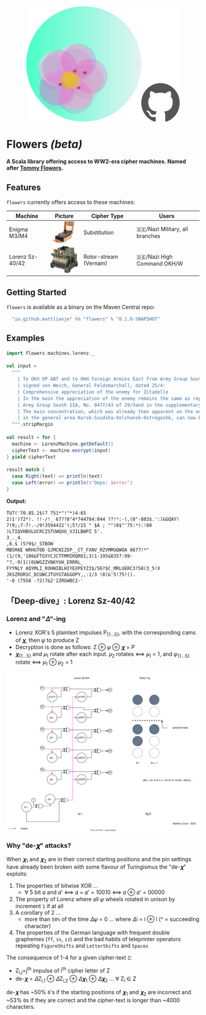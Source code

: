 
<div align="center">
    <img src="pix/flowers_with_github.png" width="400"/>
</div>

# Flowers *(beta)*
**A Scala library offering access to WW2-era cipher machines. Named after [Tommy Flowers](https://en.wikipedia.org/wiki/Tommy_Flowers).**

## Features
`flowers` currently offers access to these machines:

| Machine         | Picture                                                | Cipher Type           | Users                          |
|-----------------|--------------------------------------------------------|-----------------------|--------------------------------|
| Enigma M3/M4    | <img src="pix/enigma.png" alt="Enigma" width="90"/>   | Substitution           | 🇩🇪/Nazi Military, all branches |
| Lorenz Sz-40/42 | <img src="pix/lorenz.png" alt="Lorenz" width="90"/>   | Rotor-stream (Vernam)  | 🇩🇪/Nazi High Command OKH/W     |

## Getting Started
`flowers` is available as a binary on the Maven Central repo:
```scala
  "io.github.mattlianje" %% "flowers" % "0.1.0-SNAPSHOT"
```

## Examples

```scala
import flowers.machines.lorenz._

val input =
  """
    | To OKH OP ABT and to OKH Foreign Armies East from Army Group South IA 01 No 411/43,
    | signed von Weich, General Feldsmarchall, dated 25/4:
    | Comprehensive appreciation of the enemy for Zitadelle
    | In the main the appreciation of the enemy remains the same as reported in 
    | Army Group South IIA, No. 0477/43 of 29/3and in the supplementary appreciation of 15/4
    | The main concentration, which was already then apparent on the north flank of the Army Group
    | in the general area Kursk-Ssudsha-Volchansk-Ostrogoshk, can now be clearly recognized
  """.stripMargin

val result = for {
  machine <- LorenzMachine.getDefault()
  cipherText <- machine.encrypt(input)
} yield cipherText

result match {
  case Right(text) => println(text)
  case Left(error) => println(s"Oops: $error")
}
```

**Output:**
```
TU7('70.85.2$(7 751*"!"*)4-65
2)1')72*!. !!-/!_ 67??8"4*744784:044 ??!*:-(,(8"-803$.':)&GQAY! 7(9;;7-7!.-/9!3594432'(;5?/15 " $A ; "")8$"'75:*):!80
)LTIQVHBULUCRCZSTUWQXU_VJILBWPZ 5'.
3_._4.
,8.$ )5?9$/_STBOW
MBSMAE WRHGTOD GJMCNIZDP__CT_FXNV_RZVMMUQWOA 0677!*"(1/(9,'106&FTGVYCJCTFMMIRQRO1;3(1-195&0357:99-"?,-9)1((6UWGZZVNKYUH_ERRRL_
FYYNLY AQYMLI_ROHWIBLHIYEXPEYZ3$/56?$C_MRLUERC3?58(3_5!X
JKSZRORSC_DCUWCJTUYGTAGGOPY,,:1/3 !8(&'5!75!().
'-0 (7558 -?2(7&2'2ZRGWBC2-'
```

## 「Deep-dive」: Lorenz Sz-40/42
### Lorenz and "𝛥"-ing
- Lorenz XOR's 5 plaintext impulses P<sub>{1...5}</sub>, with the corresponding cams of 𝝌, then 𝜓 to produce Z
- Decryption is done as follows: Z ⊕ 𝜓 ⊕ 𝝌 = P
- 𝝌<sub>{1...5}</sub> and 𝜇<sub>1</sub> rotate after each input. 𝜇<sub>2</sub> rotates ⟺ 𝜇<sub>1</sub> = 1, and 𝜓<sub>{1...5}</sub> rotate ⟺ 𝜇<sub>1</sub> ⊕ 𝜇<sub>2</sub> = 1

<img src="pix/lorenz.svg">
  
### Why "de-𝝌" attacks?

When 𝝌<sub>1</sub> and 𝝌<sub>2</sub> are in their correct starting positions and the pin settings 
have already been broken with some flavour of Turingismus the "de-𝝌" exploits:

1) The properties of bitwise XOR ... 
   - ∀ 5 bit 𝛼 and 𝛼' ⟺  𝛼 = 𝛼' = 10010 ⟺  𝛼 ⊕ 𝛼' = 00000
2) The property of Lorenz where all 𝜓 wheels rotated in unison by increment `1` if at all
3) A corollary of 2 ... 
   - more than `50%` of the time 𝛥𝜓 = 0 ... where 𝛥i = i ⊕ î (^ = succeeding character)
4) The properties of the German language with frequent double graphemes (`ff`, `ss`, `zz`) and the
bad habits of teleprinter operators repeating `FigureShifts` and `LetterShifts` and `Spaces`

The consequence of 1-4 for a given cipher-text `Z`: 

- Z<sub>i,j</sub>=j<sup>th</sup> impulse of i<sup>th</sup> cipher letter of Z
- de-𝝌 = 𝛥Z<sub>i,1</sub> ⊕ 𝛥Z<sub>i,2</sub> ⊕ 𝛥𝝌<sub>1</sub> ⊕ 𝛥𝝌<sub>2</sub> ... ∀ Z<sub>i</sub> ∈ Z

de-𝝌 has ~50% `0`'s if the starting positions of 𝝌<sub>1</sub> and 𝝌<sub>2</sub> are incorrect
and ~53% `0`s if they are correct and the cipher-text is longer than ~4000 characters.
